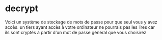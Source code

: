 # decrypt
Voici un système de stockage de mots de passe pour que seul vous y avez accès. un tiers ayant accès à votre ordinateur ne pourrais pas les lires car ils sont cryptés à partir d'un mot de passe général que vous choisirez

